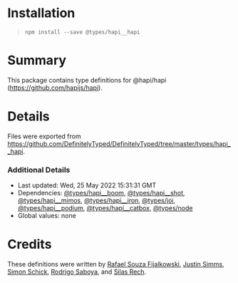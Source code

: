 # Installation
> `npm install --save @types/hapi__hapi`

# Summary
This package contains type definitions for @hapi/hapi (https://github.com/hapijs/hapi).

# Details
Files were exported from https://github.com/DefinitelyTyped/DefinitelyTyped/tree/master/types/hapi__hapi.

### Additional Details
 * Last updated: Wed, 25 May 2022 15:31:31 GMT
 * Dependencies: [@types/hapi__boom](https://npmjs.com/package/@types/hapi__boom), [@types/hapi__shot](https://npmjs.com/package/@types/hapi__shot), [@types/hapi__mimos](https://npmjs.com/package/@types/hapi__mimos), [@types/hapi__iron](https://npmjs.com/package/@types/hapi__iron), [@types/joi](https://npmjs.com/package/@types/joi), [@types/hapi__podium](https://npmjs.com/package/@types/hapi__podium), [@types/hapi__catbox](https://npmjs.com/package/@types/hapi__catbox), [@types/node](https://npmjs.com/package/@types/node)
 * Global values: none

# Credits
These definitions were written by [Rafael Souza Fijalkowski](https://github.com/rafaelsouzaf), [Justin Simms](https://github.com/jhsimms), [Simon Schick](https://github.com/SimonSchick), [Rodrigo Saboya](https://github.com/saboya), and [Silas Rech](https://github.com/lenovouser).
